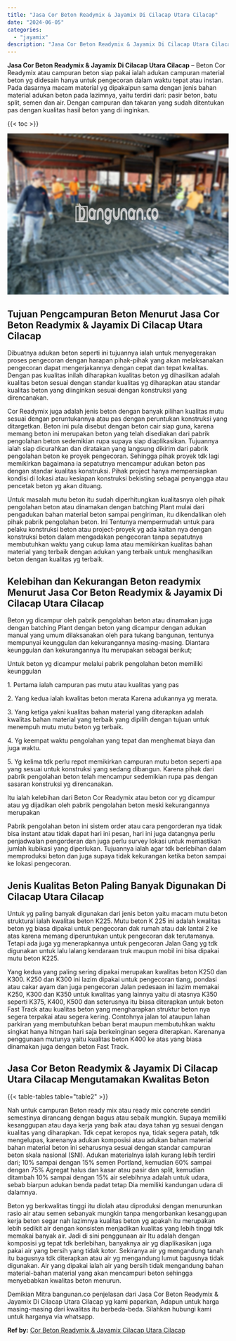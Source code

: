 ```yaml
---
title: "Jasa Cor Beton Readymix & Jayamix Di Cilacap Utara Cilacap"
date: "2024-06-05"
categories: 
  - "jayamix"
description: "Jasa Cor Beton Readymix & Jayamix Di Cilacap Utara Cilacap. Demikian Mitra bangunan.co penjelasan dari Jasa Cor Beton Readymix & Jayamix Di Cilacap Utara Cil..."
---
```


**Jasa Cor Beton Readymix & Jayamix Di Cilacap Utara Cilacap** – Beton Cor Readymix atau campuran beton siap pakai ialah adukan campuran material beton yg didesain hanya untuk pengecoran dalam waktu tepat atau instan. Pada dasarnya macam material yg dipakaipun sama dengan jenis bahan material adukan beton pada lazimnya, yaitu terdiri dari: pasir beton, batu split, semen dan air. Dengan campuran dan takaran yang sudah ditentukan pas dengan kualitas hasil beton yang di inginkan.

{{< toc >}}

![Jasa Cor Beton Readymix & Jayamix Di Cilacap Utara Cilacap](/images/jasa-cor-readymix-54.png)

## Tujuan Pengcampuran Beton Menurut Jasa Cor Beton Readymix & Jayamix Di Cilacap Utara Cilacap

Dibuatnya adukan beton seperti ini tujuannya ialah untuk menyegerakan proses pengecoran dengan harapan pihak-pihak yang akan melaksanakan pengecoran dapat mengerjakannya dengan cepat dan tepat kwalitas. Dengan pas kualitas inilah diharapkan kualitas beton yg dihasilkan adalah kualitas beton sesuai dengan standar kualitas yg diharapkan atau standar kualitas beton yang diinginkan sesuai dengan konstruksi yang direncanakan.

Cor Readymix juga adalah jenis beton dengan banyak pilihan kualitas mutu sesuai dengan peruntukannya atau pas dengan peruntukan konstruksi yang ditargetkan. Beton ini pula disebut dengan beton cair siap guna, karena memang beton ini merupakan beton yang telah disediakan dari pabrik pengolahan beton sedemikian rupa supaya siap diaplikasikan. Tujuannya ialah siap dicurahkan dan diratakan yang langsung dikirim dari pabrik pengolahan beton ke proyek pengecoran. Sehingga pihak proyek tdk lagi memikirkan bagaimana ia sepatutnya mencampur adukan beton pas dengan standar kualitas konstruksi. Pihak project hanya mempersiapkan kondisi di lokasi atau kesiapan konstruksi bekisting sebagai penyangga atau pencetak beton yg akan dituang.

Untuk masalah mutu beton itu sudah diperhitungkan kualitasnya oleh pihak pengolahan beton atau dinamakan dengan batching Plant mulai dari pengadukan bahan material beton sampai pengiriman, itu dikendalikan oleh pihak pabrik pengolahan beton. Ini Tentunya mempermudah untuk para pelaku konstruksi beton atau project-proyek yg ada kaitan nya dengan konstruksi beton dalam mengadakan pengecoran tanpa sepatutnya membutuhkan waktu yang cukup lama atau memikirkan kualitas bahan material yang terbaik dengan adukan yang terbaik untuk menghasilkan beton dengan kualitas yg terbaik.

## Kelebihan dan Kekurangan Beton readymix Menurut Jasa Cor Beton Readymix & Jayamix Di Cilacap Utara Cilacap

Beton yg dicampur oleh pabrik pengolahan beton atau dinamakan juga dengan batching Plant dengan beton yang dicampur dengan adukan manual yang umum dilaksanakan oleh para tukang bangunan, tentunya mempunyai keunggulan dan kekurangannya masing-masing. Diantara keunggulan dan kekurangannya Itu merupakan sebagai berikut;

Untuk beton yg dicampur melalui pabrik pengolahan beton memiliki keunggulan

1\. Pertama ialah campuran pas mutu atau kualitas yang pas

2\. Yang kedua ialah kwalitas beton merata Karena adukannya yg merata.

3\. Yang ketiga yakni kualitas bahan material yang diterapkan adalah kwalitas bahan material yang terbaik yang dipilih dengan tujuan untuk menempuh mutu mutu beton yg terbaik.

4\. Yg keempat waktu pengolahan yang tepat dan menghemat biaya dan juga waktu.

5\. Yg kelima tdk perlu repot memikirkan campuran mutu beton seperti apa yang sesuai untuk konstruksi yang sedang dibangun. Karena pihak dari pabrik pengolahan beton telah mencampur sedemikian rupa pas dengan sasaran konstruksi yg direncanakan.

Itu ialah kelebihan dari Beton Cor Readymix atau beton cor yg dicampur atau yg dijadikan oleh pabrik pengolahan beton meski kekurangannya merupakan

Pabrik pengolahan beton ini sistem order atau cara pengorderan nya tidak bisa instant atau tidak dapat hari ini pesan, hari ini juga datangnya perlu penjadwalan pengorderan dan juga perlu survey lokasi untuk memastikan jumlah kubikasi yang diperlukan. Tujuannya ialah agar tdk berlebihan dalam memproduksi beton dan juga supaya tidak kekurangan ketika beton sampai ke lokasi pengecoran.

## Jenis Kualitas Beton Paling Banyak Digunakan Di Cilacap Utara Cilacap

Untuk yg paling banyak digunakan dari jenis beton yaitu macam mutu beton struktural ialah kwalitas beton K225. Mutu beton K 225 ini adalah kwalitas beton yg biasa dipakai untuk pengecoran dak rumah atau dak lantai 2 ke atas karena memang diperuntukan untuk pengecoran dak terutamanya. Tetapi ada juga yg menerapkannya untuk pengecoran Jalan Gang yg tdk digunakan untuk lalu lalang kendaraan truk maupun mobil ini bisa dipakai mutu beton K225.

Yang kedua yang paling sering dipakai merupakan kwalitas beton K250 dan K300. K250 dan K300 ini lazim dipakai untuk pengecoran tiang, pondasi atau cakar ayam dan juga pengecoran Jalan pedesaan ini lazim memakai K250, K300 dan K350 untuk kwalitas yang lainnya yaitu di atasnya K350 seperti K375, K400, K500 dan seterusnya itu biasa diterapkan untuk beton Fast Track atau kualitas beton yang mengharapkan struktur beton nya segera terpakai atau segera kering. Contohnya jalan tol ataupun lahan parkiran yang membutuhkan beban berat maupun membutuhkan waktu singkat hanya hitngan hari saja berkeinginan segera diterapkan. Karenanya penggunaan mutunya yaitu kualitas beton K400 ke atas yang biasa dinamakan juga dengan beton Fast Track.

## Jasa Cor Beton Readymix & Jayamix Di Cilacap Utara Cilacap Mengutamakan Kwalitas Beton

{{< table-tables table="table2" >}}

Nah untuk campuran Beton ready mix atau ready mix concrete sendiri semestinya dirancang dengan bagus atau sebaik mungkin. Supaya memiliki kesanggupan atau daya kerja yang baik atau daya tahan yg sesuai dengan kualitas yang diharapkan. Tdk cepat keropos nya, tidak segera patah, tdk mengelupas, karenanya adukan komposisi atau adukan bahan material bahan material beton ini seharusnya sesuai dengan standar campuran beton skala nasional (SNI). Adukan materialnya ialah kurang lebih terdiri dari; 10% sampai dengan 15% semen Portland, kemudian 60% sampai dengan 75% Agregat halus dan kasar atau pasir dan split, kemudian ditambah 10% sampai dengan 15% air selebihnya adalah untuk udara, sebab biarpun adukan benda padat tetap Dia memiliki kandungan udara di dalamnya.

Beton yg berkwalitas tinggi itu diolah atau diproduksi dengan menurunkan rasio air atau semen sebanyak mungkin tanpa mengorbankan kesanggupan kerja beton segar nah lazimnya kualitas beton yg apakah itu merupakan lebih sedikit air dengan konsisten menjadikan kualitas yang lebih tinggi tdk memakai banyak air. Jadi di sini penggunaan air Itu adalah dengan komposisi yg tepat tdk berlebihan, banyaknya air yg diaplikasikan juga pakai air yang bersih yang tidak kotor. Sekiranya air yg mengandung tanah itu bagusnya tdk diterapkan atau air yg mengandung lumut bagusnya tidak digunakan. Air yang dipakai ialah air yang bersih tidak mengandung bahan material-bahan material yang akan mencampuri beton sehingga menyebabkan kwalitas beton menurun.

Demikian Mitra bangunan.co penjelasan dari Jasa Cor Beton Readymix & Jayamix Di Cilacap Utara Cilacap yg kami paparkan, Adapun untuk harga masing-masing dari kwalitas itu berbeda-beda. Silahkan hubungi kami untuk harganya via whatsapp.

**Ref by:** [Cor Beton Readymix & Jayamix Cilacap Utara Cilacap](https://id.wikipedia.org/wiki/Cor)

